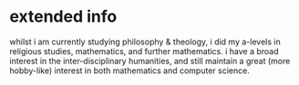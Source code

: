 # extended info

whilst i am currently studying philosophy & theology, i did my a-levels in religious studies, mathematics, and further mathematics. i have a broad interest in the inter-disciplinary humanities, and still maintain a great (more hobby-like) interest in both mathematics and computer science.  

